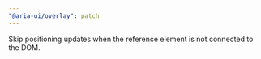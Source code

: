 ```yaml
---
"@aria-ui/overlay": patch
---
```


Skip positioning updates when the reference element is not connected to the DOM.
